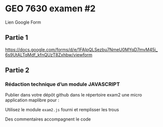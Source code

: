 # GEO 7630 examen #2

Lien Google Form

## Partie 1 

https://docs.google.com/forms/d/e/1FAIpQLSezbu7NmeU0MYqD7mvM45i_6s9UtALTqMdf_kfnQUzT8Zxhbw/viewform


## Partie 2 

### Rédaction technique d’un module JAVASCRIPT

Publier dans votre dépôt github dans le répertoire exam2 une micro application maplibre pour : 

Utilisez le module `exam2.js` fourni et remplisser les trous

Des commentaires accompagnent le code